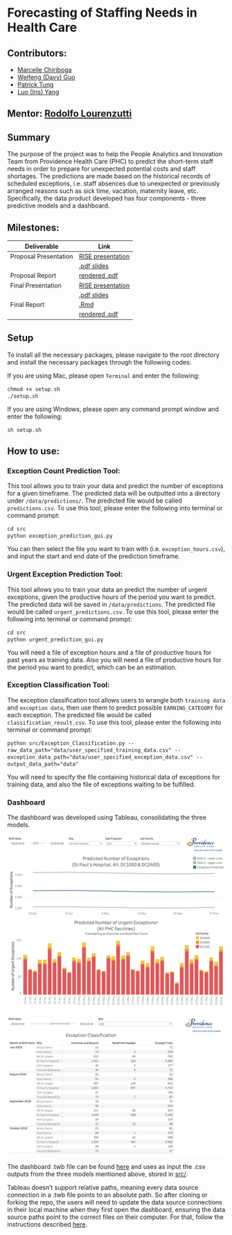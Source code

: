 # Forecasting of Staffing Needs in Health Care

## Contributors:

- [Marcelle Chiriboga](https://github.com/mchiriboga)
- [Weifeng (Davy) Guo](https://github.com/DavyGuo)
- [Patrick Tung](https://github.com/tungpatrick)
- [Luo (Iris) Yang](https://github.com/lyiris22)

## Mentor: [Rodolfo Lourenzutti](https://github.com/Lourenzutti)


## Summary

The purpose of the project was to help the People Analytics and Innovation Team from Providence Health Care (PHC) to predict the short-term staff needs in order to prepare for unexpected potential costs and staff shortages. The predictions are made based on the historical records of scheduled exceptions, i.e. staff absences due to unexpected or previously arranged reasons such as sick time, vacation, maternity leave, etc. Specifically, the data product developed has four components - three predictive models and a dashboard.

## Milestones:
 |Deliverable|Link|
 |---|---|
 |Proposal Presentation|[RISE presentation](https://github.com/UBC-MDS/DSCI_591_capstone-Providence/blob/master/doc/1.Proposal_Presentation.ipynb)|
 ||[.pdf slides](https://github.com/UBC-MDS/DSCI_591_capstone-Providence/blob/master/doc/2.Proposal_Presentation.pdf)|
 | Proposal Report |[rendered .pdf](https://github.com/UBC-MDS/DSCI_591_capstone-Providence/blob/master/doc/4.Proposal_Report.pdf)|
 |Final Presentation|[RISE presentation](https://github.com/UBC-MDS/DSCI_591_capstone-Providence/blob/master/doc/5.Final_Presentation_slides.ipynb)|
 ||[.pdf slides](https://github.com/UBC-MDS/DSCI_591_capstone-Providence/blob/master/doc/6.Final_Presentation.pdf)|
 |Final Report|[.Rmd](https://github.com/UBC-MDS/DSCI_591_capstone-Providence/blob/master/doc/7.Final_Report.Rmd)|
 ||[rendered .pdf](https://github.com/UBC-MDS/DSCI_591_capstone-Providence/blob/master/doc/8.Final_Report.pdf)|

## Setup
To install all the necessary packages, please navigate to the root directory and install the necessary packages through the following codes:

If you are using Mac, please open `Terminal` and enter the following:
```
chmod +x setup.sh
./setup.sh
```

If you are using Windows, please open any command prompt window and enter the following:
```
sh setup.sh
```

## How to use:

### Exception Count Prediction Tool:
This tool allows you to train your data and predict the number of exceptions for a given timeframe. The predicted data will be outputted into a directory under `/data/predictions/`. The predicted file would be called `predictions.csv`. To use this tool, please enter the following into terminal or command prompt:

```
cd src
python exception_prediction_gui.py
```
You can then select the file you want to train with (i.e. `exception_hours.csv`), and input the start and end date of the prediction timeframe.

### Urgent Exception Prediction Tool:
This tool allows you to train your data an predict the number of urgent exceptions, given the productive hours of the period you want to predict. The predicted data will be saved in `/data/predictions`. The predicted file would be called `urgent_predictions.csv`. To use this tool, please enter the following into terminal or command prompt:

```
cd src
python urgent_prediction_gui.py
```

You will need a file of exception hours and a file of productive hours for past years as training data. Also you will need a file of productive hours for the period you want to predict, which can be an estimation.

### Exception Classification Tool:

The exception classification tool allows users to wrangle both `training data` and `exception data`, then use them to predict possible `EARNING_CATEGORY` for each exception. The predicted file would be called `classification_result.csv`. To use this tool, please enter the following into terminal or command prompt:

```
python src/Exception_Classification.py --raw_data_path="data/user_specified_training_data.csv" --exception_data_path="data/user_specified_exception_data.csv" --output_data_path="data"
```

You will need to specify the file containing historical data of exceptions for training data, and also the file of exceptions waiting to be fulfilled.

### Dashboard

The dashboard was developed using Tableau, consolidating the three models.

![](imgs/dashboard_predictions.png)

![](imgs/dashboard_classification.png)

The dashboard .twb file can be found [here](https://github.com/UBC-MDS/DSCI_591_capstone-Providence/blob/master/src/phc_dashboard.twb) and uses as input the .csv outputs from the three models mentioned above, stored in [src/](https://github.com/UBC-MDS/DSCI_591_capstone-Providence/tree/master/src).

Tableau doesn’t support relative paths, meaning every data source connection in a .twb file points to an absolute path. So after cloning or forking the repo, the users will need to update the data source connections in their local machine when they first open the dashboard, ensuring the data source paths point to the correct files on their computer. For that, follow the instructions described [here](https://onlinehelp.tableau.com/current/pro/desktop/en-us/connect_basic_replace.htm).
